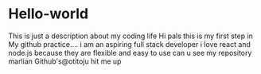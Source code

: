# Hello-world
This is just a description about my coding life
Hi pals
this is my first step in My github practice.... i am an aspiring full stack developer 
i love react and node.js because they are flexible and easy to use
can u see my repository marlian Github's@otitoju hit me up
